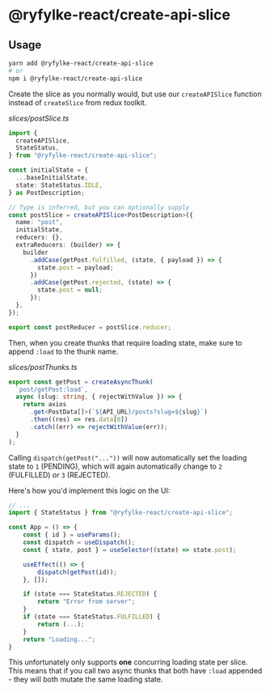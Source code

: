 # @ryfylke-react/create-api-slice

## **Usage**

```bash
yarn add @ryfylke-react/create-api-slice
# or
npm i @ryfylke-react/create-api-slice
```

Create the slice as you normally would, but use our `createAPISlice` function instead of `createSlice` from redux toolkit. 

_slices/postSlice.ts_

```typescript
import {
  createAPISlice,
  StateStatus,
} from "@ryfylke-react/create-api-slice";

const initialState = {
  ...baseInitialState,
  state: StateStatus.IDLE,
} as PostDescription;

// Type is inferred, but you can optionally supply
const postSlice = createAPISlice<PostDescription>({
  name: "post",
  initialState,
  reducers: {},
  extraReducers: (builder) => {
    builder
      .addCase(getPost.fulfilled, (state, { payload }) => {
        state.post = payload;
      })
      .addCase(getPost.rejected, (state) => {
        state.post = null;
      });
  },
});

export const postReducer = postSlice.reducer;
```

Then, when you create thunks that require loading state, make sure to append `:load` to the thunk name. 

_slices/postThunks.ts_

```typescript
export const getPost = createAsyncThunk(
  `post/getPost:load`,
  async (slug: string, { rejectWithValue }) => {
    return axios
      .get<PostData[]>(`${API_URL}/posts?slug=${slug}`)
      .then((res) => res.data[0])
      .catch((err) => rejectWithValue(err));
  }
);
```

Calling `dispatch(getPost("..."))` will now automatically set the loading state to `1` (PENDING), which will again automatically change to `2` (FULFILLED) or `3` (REJECTED).

Here's how you'd implement this logic on the UI:

```typescript
// ...
import { StateStatus } from "@ryfylke-react/create-api-slice";

const App = () => {
    const { id } = useParams();
    const dispatch = useDispatch();
    const { state, post } = useSelector((state) => state.post);

    useEffect(() => {
        dispatch(getPost(id));
    }, []);

    if (state === StateStatus.REJECTED) {
        return "Error from server";
    }
    if (state === StateStatus.FULFILLED) {
        return (...);
    }
    return "Loading...";
}
```

This unfortunately only supports **one** concurring loading state per slice. This means that if you call two async thunks that both have `:load` appended - they will both mutate the same loading state. 
